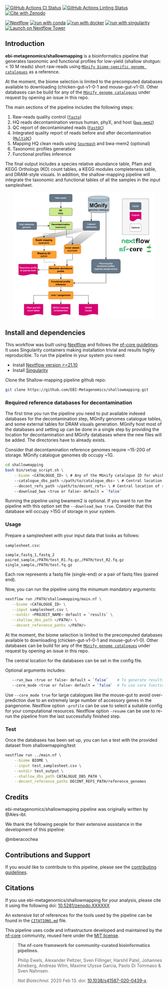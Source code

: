 [![GitHub Actions CI Status](https://github.com/ebi-metagenomics/shallowmapping/workflows/nf-core%20CI/badge.svg)](https://github.com/ebi-metagenomics/shallowmapping/actions?query=workflow%3A%22nf-core+CI%22)
[![GitHub Actions Linting Status](https://github.com/ebi-metagenomics/shallowmapping/workflows/nf-core%20linting/badge.svg)](https://github.com/ebi-metagenomics/shallowmapping/actions?query=workflow%3A%22nf-core+linting%22)[![Cite with Zenodo](http://img.shields.io/badge/DOI-10.5281/zenodo.XXXXXXX-1073c8?labelColor=000000)](https://doi.org/10.5281/zenodo.XXXXXXX)

[![Nextflow](https://img.shields.io/badge/nextflow%20DSL2-%E2%89%A523.04.0-23aa62.svg)](https://www.nextflow.io/)
[![run with conda](http://img.shields.io/badge/run%20with-conda-3EB049?labelColor=000000&logo=anaconda)](https://docs.conda.io/en/latest/)
[![run with docker](https://img.shields.io/badge/run%20with-docker-0db7ed?labelColor=000000&logo=docker)](https://www.docker.com/)
[![run with singularity](https://img.shields.io/badge/run%20with-singularity-1d355c.svg?labelColor=000000)](https://sylabs.io/docs/)
[![Launch on Nextflow Tower](https://img.shields.io/badge/Launch%20%F0%9F%9A%80-Nextflow%20Tower-%234256e7)](https://tower.nf/launch?pipeline=https://github.com/ebi-metagenomics/shallowmapping)

## Introduction

**ebi-metagenomics/shallowmapping** is a bioinformatics pipeline that generates taxonomic and functional profiles for low-yield (shallow shotgun: < 10 M reads) short raw-reads using [`MGnify biome-specific genome catalogues`](https://www.ebi.ac.uk/metagenomics/browse/genomes) as a reference. 

At the moment, the biome selection is limited to the precomputed databases available to downloading (chicken-gut-v1-0-1 and mouse-gut-v1-0). Other databases can be build for any of the [`MGnify genome catalogues`](https://www.ebi.ac.uk/metagenomics/browse/genomes) under request by opening an issue in this repo.

The main sections of the pipeline includes the following steps:
1. Raw-reads quality control ([`fastp`](https://github.com/OpenGene/fastp))
2. HQ reads decontamination versus human, phyX, and host ([`bwa-mem2`](https://github.com/bwa-mem2/bwa-mem2))
3. QC report of decontaminated reads ([`FastQC`](https://www.bioinformatics.babraham.ac.uk/projects/fastqc/))
4. Integrated quality report of reads before and after decontamination ([`MultiQC`](http://multiqc.info/))
5. Mapping HQ clean reads using [`Sourmash`](https://github.com/sourmash-bio/sourmash) and bwa-mem2 (optional)
6. Taxonomic profiles generation
7. Functional profiles inference

The final output includes a species relative abundance table, Pfam and KEGG Orthologs (KO) count tables, a KEGG modules completeness table, and DRAM-style visuals. In addition, the shallow-mapping pipeline will integrate the taxonomic and functional tables of all the samples in the input samplesheet.

<p align="center" width="100%">
   <img src="docs/images/workflow.png" width="90%"/>
</p>


## Install and dependencies

This workflow was built using [Nextflow](https://www.nextflow.io/) and follows the [nf-core guidelines](https://nf-co.re/docs/contributing/guidelines). It uses Singularity containers making installation trivial and results highly reproducible. To run the pipeline in your system you need:

- Install [Nextflow version >=21.10](https://www.nextflow.io/docs/latest/getstarted.html#installation)
- Install [Singularity](https://github.com/apptainer/singularity/blob/master/INSTALL.md)

Clone the Shallow-mapping pipeline github repo:

```bash
git clone https://github.com/EBI-Metagenomics/shallowmapping.git
```


### Required reference databases for decontamination

The first time you run the pipeline you need to put available indexed databases for the decontamination step, MGnify genomes catalogue tables, and some external tables for DRAM visuals generation. MGnify host most of the databases and setting up can be done in a single step by providing the location for decontamination and MGnify databases where the new files will be added. The directories have to already exists.

Consider that decontamination reference genomes require ~15-20G of storage. 
MGnify catalogue genomes db occupy ~1G.

```bash
cd shallowmapping
bash bin/setup_script.sh \
    --biome <CATALOGUE_ID> \ # Any of the MGnify catalogue ID for which databases are available
    --catalogue_dbs_path </path/to/catalogue_dbs> \ # Central location of shallow-mapping dbs. A directory with the biome name will be created
    --decont_refs_path </path/to/decont_refs> \ # Central location of reference genomes for decontamination. Other bwamem2 databases can exist there
    --download_bwa <true or false> default = `false`
```

Running the pipeline using bwamem2 is optional. If you want to run the pipeline with this option set the `--download_bwa true`. Consider that this database will occupy >15G of storage in your system.


### Usage

Prepare a samplesheet with your input data that looks as follows:

`samplesheet.csv`:

```csv
sample,fastq_1,fastq_2
paired_sample,/PATH/test_R1.fq.gz,/PATH/test_R2.fq.gz
single_sample,/PATH/test.fq.gz
```

Each row represents a fastq file (single-end) or a pair of fastq files (paired end).

Now, you can run the pipeline using the minumum mandatory arguments:

```bash
nextflow run /PATH/shallowmapping/main.nf \
   --biome <CATALOGUE_ID> \
   --input samplesheet.csv \
   --outdir <PROJECT_NAME> default = `results` \
   --shallow_dbs_path </PATH/> \
   --decont_reference_paths </PATH/>
```

At the moment, the biome selection is limited to the precomputed databases available to downloading (chicken-gut-v1-0-1 and mouse-gut-v1-0). Other databases can be build for any of the [`MGnify genome catalogues`](https://www.ebi.ac.uk/metagenomics/browse/genomes) under request by opening an issue in this repo.

The central location for the databases can be set in the config file.


Optional arguments includes:
```bash
   --run_bwa <true or false> default = `false`    # To generate results using bwamem2 besides sourmash
   --core_mode <true or false> default = `false`  # To use core functions instead of pangenome functions
```

Use `--core_mode true` for large catalogues like the mouse-gut to avoid over-prediction due to an extremely large number of accessory genes in the pangenome.
Nextflow option `-profile` can be use to select a suitable config for your computational resources.
Nextflow option `-resume` can be use to re-run the pipeline from the last successfully finished step. 

### Test
Once the databases has been set up, you can tun a test with the provided dataset from shallowmapping/test

```bash
nextflow run ../main.nf \
    --biome BIOME \
    --input test_samplesheet.csv \
    --outdir test_output \
    --shallow_dbs_path CATALOGUE_DBS_PATH \
    --decont_reference_paths DECONT_REFS_PATH/reference_genomes
```


## Credits

ebi-metagenomics/shallowmapping pipeline was originally written by @Ales-ibt.

We thank the following people for their extensive assistance in the development of this pipeline:

@mberacochea


## Contributions and Support

If you would like to contribute to this pipeline, please see the [contributing guidelines](.github/CONTRIBUTING.md).

## Citations

If you use  ebi-metagenomics/shallowmapping for your analysis, please cite it using the following doi: [10.5281/zenodo.XXXXXX](https://doi.org/10.5281/zenodo.XXXXXX)

An extensive list of references for the tools used by the pipeline can be found in the [`CITATIONS.md`](CITATIONS.md) file.

This pipeline uses code and infrastructure developed and maintained by the [nf-core](https://nf-co.re) community, reused here under the [MIT license](https://github.com/nf-core/tools/blob/master/LICENSE).

> **The nf-core framework for community-curated bioinformatics pipelines.**
>
> Philip Ewels, Alexander Peltzer, Sven Fillinger, Harshil Patel, Johannes Alneberg, Andreas Wilm, Maxime Ulysse Garcia, Paolo Di Tommaso & Sven Nahnsen.
>
> _Nat Biotechnol._ 2020 Feb 13. doi: [10.1038/s41587-020-0439-x](https://dx.doi.org/10.1038/s41587-020-0439-x).
